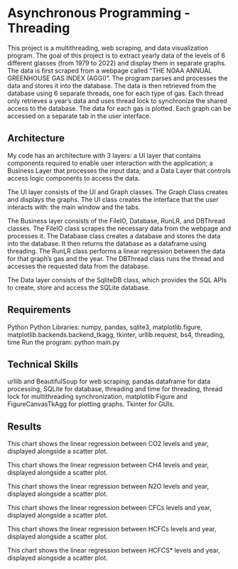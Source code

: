 # Asynchronous Programming - Threading

This project is a multithreading, web scraping, and data visualization program. The goal of this project is to extract yearly data of the levels of 6 different glasses (from 1979 to 2022) and display them in separate graphs. The data is first scraped from a webpage called “THE NOAA ANNUAL GREENHOUSE GAS INDEX (AGGI)”. The program parses and processes the data and stores it into the database. The data is then retrieved from the database using 6 separate threads, one for each type of gas. Each thread only retrieves a year’s data and uses thread lock to synchronize the shared access to the database. The data for each gas is plotted. Each graph can be accessed on a separate tab in the user interface.

## Architecture

My code has an architecture with 3 layers: a UI layer that contains components required to enable user interaction with the application; a Business Layer that processes the input data; and a Data Layer that controls access logic components to access the data.




The UI layer consists of the UI and Graph classes. The Graph Class creates and displays the graphs. The UI class creates the interface that the user interacts with: the main window and the tabs.

The Business layer consists of the FileIO, Database, RunLR, and DBThread classes. The FileIO class scrapes the necessary data from the webpage and processes it. The Database class creates a database and stores the data into the database. It then returns the database as a dataframe using threading. The RunLR class performs a linear regression between the data for that graph’s gas and the year. The DBThread class runs the thread and accesses the requested data from the database.

The Data layer consists of the SqliteDB class, which provides the SQL APIs to create, store and access the SQLite database.

## Requirements

Python
Python Libraries: numpy, pandas, sqlite3, matplotlib.figure, matplotlib.backends.backend_tkagg, tkinter, urllib.request, bs4, threading, time
Run the program: python main.py

## Technical Skills

urllib and BeautifulSoup for web scraping, pandas dataframe for data processing, SQLite for database, threading and time for threading, thread lock for multithreading synchronization, matplotlib Figure and FigureCanvasTkAgg for plotting graphs. Tkinter for GUIs.

## Results



This chart shows the linear regression between CO2 levels and year, displayed alongside a scatter plot.


This chart shows the linear regression between CH4 levels and year, displayed alongside a scatter plot.



This chart shows the linear regression between N2O levels and year, displayed alongside a scatter plot.



This chart shows the linear regression between CFCs levels and year, displayed alongside a scatter plot.



This chart shows the linear regression between HCFCs levels and year, displayed alongside a scatter plot.



This chart shows the linear regression between HCFCS* levels and year, displayed alongside a scatter plot.
